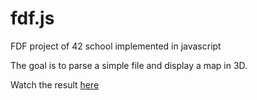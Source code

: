 # fdf.js

FDF project of 42 school implemented in javascript

The goal is to parse a simple file and display a map in 3D.

Watch the result [here](http://startend.fr/fdf)
